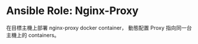 # Ansible Role: Nginx-Proxy

在目標主機上部署 nginx-proxy docker container，
動態配置 Proxy 指向同一台主機上的 containers。
